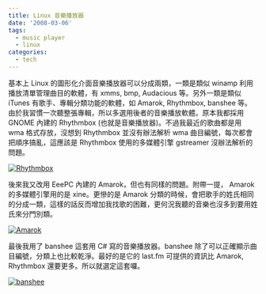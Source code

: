 ```yaml
---
title: Linux 音樂播放器
date: '2008-03-06'
tags:
  - music player
  - linux
categories:
  - tech
---
```

基本上 Linux 的圖形化介面音樂播放器可以分成兩類，一類是類似 winamp 利用播放清單管理曲目的軟體，有 xmms, bmp, Audacious 等。另外一類是類似 iTunes 有歌手、專輯分類功能的軟體，如 Amarok, Rhythmbox, banshee 等。由於我習慣一次聽整張專輯，所以多選用後者的音樂播放軟體。原本我都採用 GNOME 內建的 Rhythmbox (也就是音樂播放器)。不過我最近的歌曲都是用 wma 格式存放，沒想到 Rhythmbox 並沒有辦法解析 wma 曲目編號，每次都會把順序搞亂，這應該是 Rhythmbox 使用的多媒體引擎 gstreamer 沒辦法解析的問題。  
  
[![Rhythmbox](http://farm4.static.flickr.com/3232/2314139470_7b695fc9ea.jpg)](http://www.flickr.com/photos/yurenju/2314139470/ "Flickr 上 yurenju 的 Rhythmbox")  
  
  
後來我又改用 EeePC 內建的 Amarok，但也有同樣的問題。附帶一提， Amarok 的多媒體引擎用的是 xine。更慘的是 Amarok 分類的時候，會把歌手的姓氏相同的分成一類，這樣的話反而增加我找歌的困難，更何況我聽的音樂也沒多到要用姓氏來分門別類。  
  
[![Amarok](http://farm4.static.flickr.com/3231/2314139548_11c868936f.jpg)](http://www.flickr.com/photos/yurenju/2314139548/ "Flickr 上 yurenju 的 Amarok")  
  
最後我用了 banshee 這套用 C# 寫的音樂播放器。banshee 除了可以正確顯示曲目編號，分類上也比較乾淨。最好的是它的 last.fm 可提供的資訊比 Amarok, Rhythmbox 還要更多。所以就選定這套囉。  
  
[![banshee](http://farm3.static.flickr.com/2012/2314139620_b5a4dd8ed8.jpg)](http://www.flickr.com/photos/yurenju/2314139620/ "Flickr 上 yurenju 的 banshee")